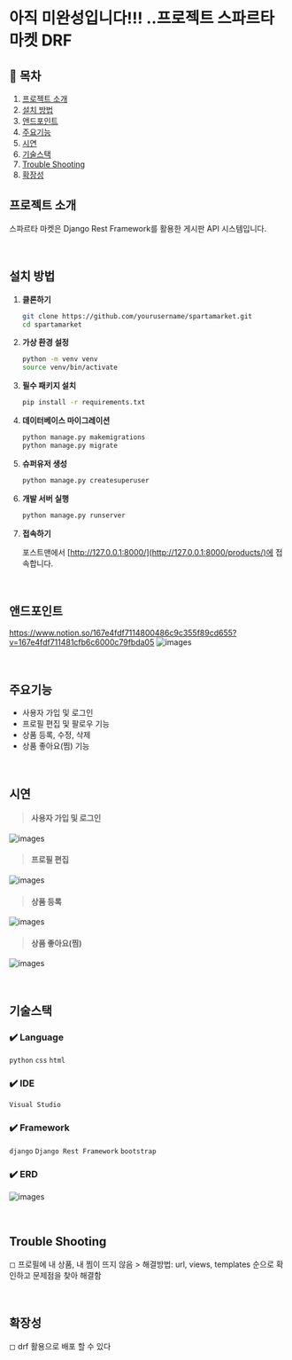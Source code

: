 #  아직 미완성입니다!!! ..프로젝트 스파르타 마켓 DRF 

## 📖 목차 
1. [프로젝트 소개](#프로젝트-소개) 
2. [설치 방법](#설치-방법)
3. [앤드포인트](#앤드포인트)
4. [주요기능](#주요기능) 
5. [시연](#시연)
6. [기술스택](#기술스택) 
7. [Trouble Shooting](#trouble-shooting)
6. [확장성](#확장성)

## 프로젝트 소개

스파르타 마켓은  Django Rest Framework를 활용한 게시판 API 시스템입니다. 

<br>

## 설치 방법

1. **클론하기**

    ```bash
    git clone https://github.com/yourusername/spartamarket.git
    cd spartamarket
    ```

2. **가상 환경 설정**

    ```bash
    python -m venv venv
    source venv/bin/activate
    ```

3. **필수 패키지 설치**

    ```bash
    pip install -r requirements.txt
    ```

4. **데이터베이스 마이그레이션**

    ```bash
    python manage.py makemigrations
    python manage.py migrate
    ```

5. **슈퍼유저 생성**

    ```bash
    python manage.py createsuperuser
    ```

6. **개발 서버 실행**

    ```bash
    python manage.py runserver
    ```

7. **접속하기**

    포스트맨에서 [http://127.0.0.1:8000/](http://127.0.0.1:8000/products/)에 접속합니다.
<br>


## 앤드포인트
https://www.notion.so/167e4fdf7114800486c9c355f89cd655?v=167e4fdf711481cfb6c6000c79fbda05
![images](images/1.jpg)

<br>

## 주요기능
- 사용자 가입 및 로그인
- 프로필 편집 및 팔로우 기능
- 상품 등록, 수정, 삭제
- 상품 좋아요(찜) 기능

<br>

##  시연
> #### 사용자 가입 및 로그인
![images](images/1.gif)
<br>

> #### 프로필 편집
![images](images/2.gif)
<br>

> #### 상품 등록
![images](images/3.gif)
<br>

> #### 상품 좋아요(찜) 
![images](images/4.gif)


<br>

##  기술스택

### ✔️ Language
 `python` `css` `html` 

### ✔️ IDE
`Visual Studio`

### ✔️ Framework
`django` `Django Rest Framework` `bootstrap`

### ✔️ ERD
![images](images/1.png)

<br>

## Trouble Shooting

◻ 프로필에 내 상품, 내 찜이 뜨지 않음 > 해결방법: url, views, templates 순으로 확인하고 문제점을 찾아 해결함

<br>

## 확장성
◻ drf 활용으로 배포 할 수 있다


